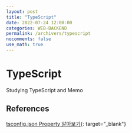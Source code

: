 ```yaml
---
layout: post
title: "TypeScript"
date: 2022-07-24 12:00:00
categories: WEB-BACKEND
permalink: /archivers/typescript
nocomments: false
use_math: true
---
```


# TypeScript

Studying TypeScript and Memo

## References

[tsconfig.json Property 알아보기](https://it-eldorado.tistory.com/128){: target="\_blank"}
